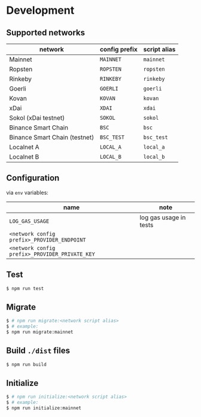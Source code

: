 # Development

## Supported networks

| network | config prefix | script alias |
| --- | --- | --- |
| Mainnet | `MAINNET` | `mainnet` |
| Ropsten | `ROPSTEN` | `ropsten` |
| Rinkeby | `RINKEBY` | `rinkeby` |
| Goerli | `GOERLI` | `goerli` |
| Kovan | `KOVAN` | `kovan` |
| xDai | `XDAI` | `xdai` |
| Sokol (xDai testnet) | `SOKOL` | `sokol` |
| Binance Smart Chain | `BSC` | `bsc` |
| Binance Smart Chain (testnet) | `BSC_TEST` | `bsc_test` |
| Localnet A | `LOCAL_A` | `local_a` |
| Localnet B | `LOCAL_B` | `local_b` |

## Configuration

via `env` variables:

| name | note |
| --- | --- |
| `LOG_GAS_USAGE` | log gas usage in tests |
| `<network config prefix>_PROVIDER_ENDPOINT` | |
| `<network config prefix>_PROVIDER_PRIVATE_KEY` | |

## Test

```bash
$ npm run test
```

## Migrate

```bash
$ # npm run migrate:<network script alias>
$ # example:
$ npm run migrate:mainnet
```

## Build `./dist` files

```bash
$ npm run build
```

## Initialize

```bash
$ # npm run initialize:<network script alias>
$ # example:
$ npm run initialize:mainnet
```
